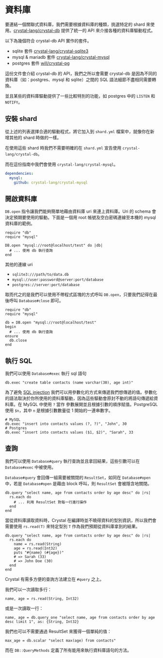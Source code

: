 # 資料庫

要連結一個關聯式資料庫，我們需要根據資料庫的種類，挑選特定的 shard 來使用。[crystal-lang/crystal-db](https://github.com/crystal-lang/crystal-db) 提供了統一的 API 來介接各種的資料庫驅動程式。

以下為幾個符合 crystal-db API 實作的套件。

* sqlite 套件 [crystal-lang/crystal-sqlite3](https://github.com/crystal-lang/crystal-sqlite3)
* mysql & mariadb 套件 [crystal-lang/crystal-mysql](https://github.com/crystal-lang/crystal-mysql)
* postgres 套件 [will/crystal-pg](https://github.com/will/crystal-pg)

這份文件會介紹 crystal-db 的 API，我們之所以會需要 crystal-db 是因為不同的資料庫（如：postgres、mysql 和 sqlite）之間的 SQL 語法細節不盡相同需要轉換。

並且某些的資料庫驅動提供了一些比較特別的功能，如 postgres 中的 `LISTEN` 和 `NOTIFY`。

## 安裝 shard

從上述的列表選擇合適的驅動程式，將它加入到 `shard.yml` 檔案中，就像你在新增其他的 shard 時做的一樣。

在使用這些 shard 時我們不需要明確的在 `shard.yml` 宣告使用 `crystal-lang/crystal-db`。

而在這份指南中我們會使用 `crystal-lang/crystal-mysql`。

```yaml
dependencies:
  mysql:
    github: crystal-lang/crystal-mysql
```

## 開啟資料庫

`DB.open` 指令讓我們能夠簡單地藉由資料庫 uri 來連上資料庫。Uri 的 schema 會決定預期要使用的驅動。下面是一個用 root 帳號及空白密碼連線至本機的 mysql 資料庫的範例。

```crystal
require "db"
require "mysql"

DB.open "mysql://root@localhost/test" do |db|
  # ... 使用 db 執行查詢
end
```

其他的連線 uri

* `sqlite3:///path/to/data.db`
* `mysql://user:password@server:port/database`
* `postgres://server:port/database`

取而代之的是我們可以使用不帶程式區塊的方式呼叫 `DB.open`，只要我們記得在最後呼叫 `Database#close` 即可。

```crystal
require "db"
require "mysql"

db = DB.open "mysql://root@localhost/test"
begin
  # ... 使用 db 執行查詢
ensure
  db.close
end
```

## 執行 SQL

我們可以使用 `Database#exec` 執行 sql 語句

```crystal
db.exec "create table contacts (name varchar(30), age int)"
```
為了避免 [SQL injection](https://owasp.org/www-community/attacks/SQL_Injection) 我們可以用參數化的方式來傳遞我們想傳遞的值。參數化的語法取決於你所使用的資料庫驅動，因為這些驅動會原封不動的將語句傳遞給資料庫。在 MySQL 中使用 `?` 當作
參數展開並且根據引數的順序賦值。PostgreSQL 使用 `$n`，其中 `n` 是根據引數數量從 1 開始的一連串數字。

```crystal
# MySQL
db.exec "insert into contacts values (?, ?)", "John", 30
# Postgres
db.exec "insert into contacts values ($1, $2)", "Sarah", 33
```

## 查詢

我們可以使用 `Database#query` 執行查詢並且拿回結果，這些引數可以在 `Database#exec` 中被使用。

`Database#query` 會回傳一組需要被關閉的 `ResultSet`，如同在 `Database#open` 中，若是 `Database#open` 是藉由 block 呼叫，則 `ResultSet` 會被隱含地關閉。

```crystal
db.query "select name, age from contacts order by age desc" do |rs|
  rs.each do
    # ... 利用 ResultSet 對每一行進行操作
  end
end
```
當從資料庫讀取資料時，Crystal 在編譯時並不曉得資料的型別資訊，所以我們會需要使用 `rs.read(T)` 來特定型別 `T` 作為我們預期從資料庫拿到的結果。

```crystal
db.query "select name, age from contacts order by age desc" do |rs|
  rs.each do
    name = rs.read(String)
    age = rs.read(Int32)
    puts "#{name} (#{age})"
    # => Sarah (33)
    # => John Doe (30)
  end
end
```

Crystal 有需多方便的查詢方法建立在 `#query` 之上。

我們可以一次讀取多行：

```crystal
name, age = rs.read(String, Int32)
```

或是一次讀取一行：

```crystal
name, age = db.query_one "select name, age from contacts order by age desc limit 1", as: {String, Int32}
```

我們也可以不需要通過 ResultSet 來獲得一個單純的值：

```crystal
max_age = db.scalar "select max(age) from contacts"
```
而在 `DB::QueryMethods` 定義了所有能用來執行資料庫語句的方法。
